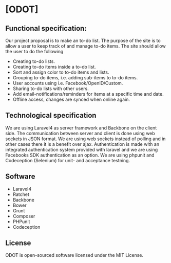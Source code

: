 [ODOT]
==================================================

Functional specification:
--------------------------------------

Our project proposal is to make an to-do list. The purpose of the site is to allow a user to keep track of and manage to-do items.
The site should allow the user to do the following
- Creating to-do lists.
- Creating to-do items inside a to-do list.
- Sort <span stype="text-decoration:line-through">and assign color to</span> to-do items and lists.
- Grouping to-do items, i.e. adding sub-items to to-do items.
- User accounts using i.e. Facebook/OpenID/Custom.
- Sharing to-do lists with other users.
- <span stype="text-decoration:line-through">Add email-notifications/reminders for items at a specific time and date.</span>
- <span stype="text-decoration:line-through">Offline access, changes are synced when online again.</span>

Technological specification
--------------------------------------

We are using Laravel4 as server framework and Backbone on the client side. The communication between server and client is done using web sockets in JSON format. We are using web sockets instead of polling and in other cases there it is a benefit over ajax. Authentication is made with an integrated authentication system provided with laravel and we are using Facebooks SDK authentication as an option. We are using phpunit and Codeception (Selenium) for unit- and acceptance testning.

## Software
- Laravel4
- Ratchet
- Backbone
- Bower
- Grunt
- Composer
- PHPunit
- Codeception

## License
ODOT is open-sourced software licensed under the MIT License.

